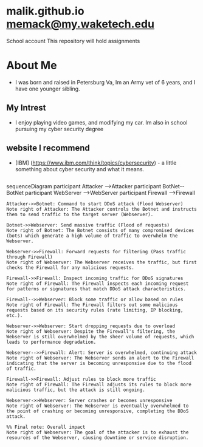 # malik.github.io memack@my.waketech.edu
School account 
This repository will hold assignments
# About Me 
- I was born and raised in Petersburg Va, Im an Army vet of 6 years, and I have one younger sibling.
## My Intrest 
- I enjoy playing video games, and modifying my car. Im also in school pursuing my cyber security degree
## website I recommend 
- [IBM] (https://www.ibm.com/think/topics/cybersecurity) - a little something about cyber security and what it means.

   ```mermaid
sequenceDiagram
participant Attacker -->Attacker
participant BotNet-- BotNet
participant WebServer -->WebServer
participant Firewall -->Firewall
  
    Attacker->>Botnet: Command to start DDoS attack (Flood Webserver)
    Note right of Attacker: The Attacker controls the Botnet and instructs them to send traffic to the target server (Webserver).

    Botnet->>Webserver: Send massive traffic (Flood of requests)
    Note right of Botnet: The Botnet consists of many compromised devices (bots) which generate a high volume of traffic to overwhelm the Webserver.

    Webserver->>Firewall: Forward requests for filtering (Pass traffic through Firewall)
    Note right of Webserver: The Webserver receives the traffic, but first checks the Firewall for any malicious requests.

    Firewall->>Firewall: Inspect incoming traffic for DDoS signatures
    Note right of Firewall: The Firewall inspects each incoming request for patterns or signatures that match DDoS attack characteristics.

    Firewall-->>Webserver: Block some traffic or allow based on rules
    Note right of Firewall: The Firewall filters out some malicious requests based on its security rules (rate limiting, IP blocking, etc.).

    Webserver->>Webserver: Start dropping requests due to overload
    Note right of Webserver: Despite the Firewall's filtering, the Webserver is still overwhelmed by the sheer volume of requests, which leads to performance degradation.

    Webserver-->>Firewall: Alert: Server is overwhelmed, continuing attack
    Note right of Webserver: The Webserver sends an alert to the Firewall indicating that the server is becoming unresponsive due to the flood of traffic.

    Firewall->>Firewall: Adjust rules to block more traffic
    Note right of Firewall: The Firewall adjusts its rules to block more malicious traffic, but the attack is still ongoing.

    Webserver->>Webserver: Server crashes or becomes unresponsive
    Note right of Webserver: The Webserver is eventually overwhelmed to the point of crashing or becoming unresponsive, completing the DDoS attack.

    %% Final note: Overall impact
    Note right of Webserver: The goal of the attacker is to exhaust the resources of the Webserver, causing downtime or service disruption.
